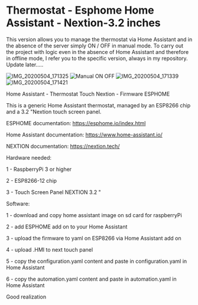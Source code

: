 # Thermostat - Esphome Home Assistant - Nextion-3.2 inches 

This version allows you to manage the thermostat via Home Assistant and in the absence of the server simply ON / OFF in manual mode. 
To carry out the project with logic even in the absence of Home Assistant and therefore in offline mode, I refer you to the specific version, always in my repository. Update later.....

![IMG_20200504_171325](https://user-images.githubusercontent.com/15862510/80982771-0c0b6500-8e2c-11ea-923e-0a722314a267.jpg)
![Manual ON OFF](https://user-images.githubusercontent.com/15862510/80983071-6d333880-8e2c-11ea-8b7c-6b510ea3e4b4.jpg)
![IMG_20200504_171339](https://user-images.githubusercontent.com/15862510/80982779-0dd52880-8e2c-11ea-992c-8776021a4583.jpg)
![IMG_20200504_171421](https://user-images.githubusercontent.com/15862510/80982784-0f9eec00-8e2c-11ea-9e0e-151c932e8e59.jpg)

Home Assistant - Thermostat Touch Nextion - Firmware ESPHOME

This is a generic Home Assistant thermostat, managed by an ESP8266 chip and a 3.2 "Nextion touch screen panel.

ESPHOME documentation:
https://esphome.io/index.html

Home Assistant documentation:
https://www.home-assistant.io/

NEXTION documentation:
https://nextion.tech/

Hardware needed:

1 - RaspberryPi 3 or higher

2 - ESP8266-12 chip

3 - Touch Screen Panel NEXTION 3.2 "

Software:

1 - download and copy home assistant image on sd card for raspberryPi

2 - add ESPHOME add on to your Home Assistant

3 - upload the firmware to yaml on ESP8266 via Home Assistant add on

4 - upload .HMI to next touch panel

5 - copy the configuration.yaml content and paste in configuration.yaml in Home Assistant

6 - copy the automation.yaml content and paste in automation.yaml in Home Assistant

Good realization
